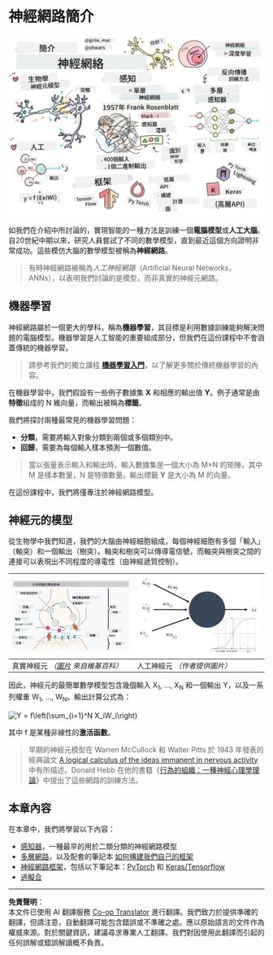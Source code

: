 <!--
CO_OP_TRANSLATOR_METADATA:
{
  "original_hash": "5abc5f7978919be90cd313f0c20e8228",
  "translation_date": "2025-09-07T14:29:16+00:00",
  "source_file": "lessons/3-NeuralNetworks/README.md",
  "language_code": "tw"
}
-->
# 神經網路簡介

![神經網路簡介內容摘要的手繪圖](../../../../translated_images/ai-neuralnetworks.1c687ae40bc86e834f497844866a26d3e0886650a67a4bbe29442e2f157d3b18.tw.png)

如我們在介紹中所討論的，實現智能的一種方法是訓練一個**電腦模型**或**人工大腦**。自20世紀中期以來，研究人員嘗試了不同的數學模型，直到最近這個方向證明非常成功。這些模仿大腦的數學模型被稱為**神經網路**。

> 有時神經網路被稱為*人工神經網路*（Artificial Neural Networks，ANNs），以表明我們討論的是模型，而非真實的神經元網路。

## 機器學習

神經網路屬於一個更大的學科，稱為**機器學習**，其目標是利用數據訓練能夠解決問題的電腦模型。機器學習是人工智能的重要組成部分，但我們在這份課程中不會涵蓋傳統的機器學習。

> 請參考我們的獨立課程 **[機器學習入門](http://github.com/microsoft/ml-for-beginners)**，以了解更多關於傳統機器學習的內容。

在機器學習中，我們假設有一些例子數據集 **X** 和相應的輸出值 **Y**。例子通常是由**特徵**組成的 N 維向量，而輸出被稱為**標籤**。

我們將探討兩種最常見的機器學習問題：

* **分類**，需要將輸入對象分類到兩個或多個類別中。
* **回歸**，需要為每個輸入樣本預測一個數值。

> 當以張量表示輸入和輸出時，輸入數據集是一個大小為 M×N 的矩陣，其中 M 是樣本數量，N 是特徵數量。輸出標籤 **Y** 是大小為 M 的向量。

在這份課程中，我們將僅專注於神經網路模型。

## 神經元的模型

從生物學中我們知道，我們的大腦由神經細胞組成，每個神經細胞有多個「輸入」（軸突）和一個輸出（樹突）。軸突和樹突可以傳導電信號，而軸突與樹突之間的連接可以表現出不同程度的導電性（由神經遞質控制）。

![神經元模型](../../../../translated_images/synapse-wikipedia.ed20a9e4726ea1c6a3ce8fec51c0b9bec6181946dca0fe4e829bc12fa3bacf01.tw.jpg) | ![人工神經元模型](../../../../translated_images/artneuron.1a5daa88d20ebe6f5824ddb89fba0bdaaf49f67e8230c1afbec42909df1fc17e.tw.png)
----|----
真實神經元 *（[圖片](https://en.wikipedia.org/wiki/Synapse#/media/File:SynapseSchematic_lines.svg) 來自維基百科）* | 人工神經元 *（作者提供圖片）*

因此，神經元的最簡單數學模型包含幾個輸入 X<sub>1</sub>, ..., X<sub>N</sub> 和一個輸出 Y，以及一系列權重 W<sub>1</sub>, ..., W<sub>N</sub>。輸出計算公式為：

<img src="images/netout.png" alt="Y = f\left(\sum_{i=1}^N X_iW_i\right)" width="131" height="53" align="center"/>

其中 f 是某種非線性的**激活函數**。

> 早期的神經元模型在 Warren McCullock 和 Walter Pitts 於 1943 年發表的經典論文 [A logical calculus of the ideas immanent in nervous activity](https://www.cs.cmu.edu/~./epxing/Class/10715/reading/McCulloch.and.Pitts.pdf) 中有所描述。Donald Hebb 在他的書籍《[行為的組織：一種神經心理學理論](https://books.google.com/books?id=VNetYrB8EBoC)》中提出了這些網路的訓練方法。

## 本章內容

在本章中，我們將學習以下內容：
* [感知器](03-Perceptron/README.md)，一種最早的用於二類分類的神經網路模型
* [多層網路](04-OwnFramework/README.md)，以及配套的筆記本 [如何構建我們自己的框架](04-OwnFramework/OwnFramework.ipynb)
* [神經網路框架](05-Frameworks/README.md)，包括以下筆記本：[PyTorch](05-Frameworks/IntroPyTorch.ipynb) 和 [Keras/Tensorflow](05-Frameworks/IntroKerasTF.ipynb)
* [過擬合](../../../../lessons/3-NeuralNetworks/05-Frameworks)

---

**免責聲明**：  
本文件已使用 AI 翻譯服務 [Co-op Translator](https://github.com/Azure/co-op-translator) 進行翻譯。我們致力於提供準確的翻譯，但請注意，自動翻譯可能包含錯誤或不準確之處。應以原始語言的文件作為權威來源。對於關鍵資訊，建議尋求專業人工翻譯。我們對因使用此翻譯而引起的任何誤解或錯誤解讀概不負責。